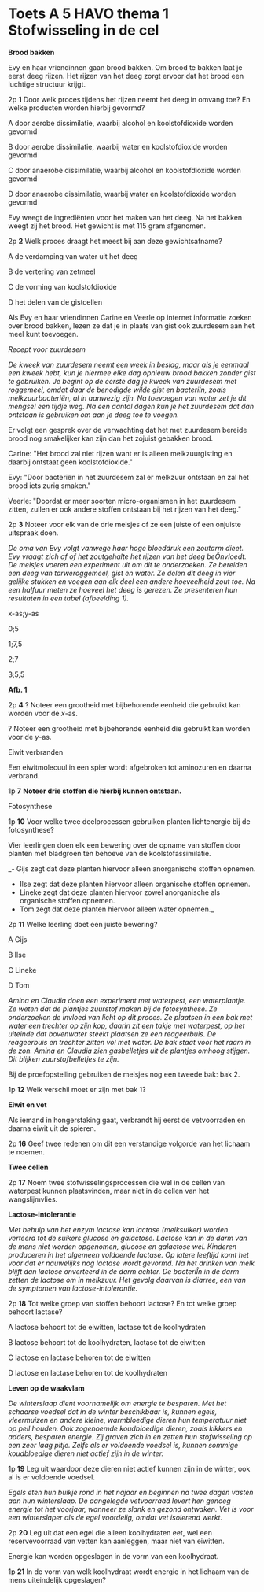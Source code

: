 # Toets A 5 HAVO thema 1 Stofwisseling in de cel

**Brood bakken**

Evy en haar vriendinnen gaan brood bakken. Om brood te bakken laat je eerst deeg rijzen. Het rijzen van het deeg zorgt ervoor dat het brood een luchtige structuur krijgt.

2p **1** Door welk proces tijdens het rijzen neemt het deeg in omvang toe? En welke producten worden hierbij gevormd?

A door aerobe dissimilatie, waarbij alcohol en koolstofdioxide worden gevormd

B door aerobe dissimilatie, waarbij water en koolstofdioxide worden gevormd

C door anaerobe dissimilatie, waarbij alcohol en koolstofdioxide worden gevormd

D door anaerobe dissimilatie, waarbij water en koolstofdioxide worden gevormd

Evy weegt de ingrediënten voor het maken van het deeg. Na het bakken weegt zij het brood. Het gewicht is met 115 gram afgenomen.

2p **2** Welk proces draagt het meest bij aan deze gewichtsafname?

A de verdamping van water uit het deeg

B de vertering van zetmeel

C de vorming van koolstofdioxide

D het delen van de gistcellen

Als Evy en haar vriendinnen Carine en Veerle op internet informatie zoeken over brood bakken, lezen ze dat je in plaats van gist ook zuurdesem aan het meel kunt toevoegen.

_Recept voor zuurdesem_

_De kweek van zuurdesem neemt een week in beslag, maar als je eenmaal een kweek hebt, kun je hiermee elke dag opnieuw brood bakken zonder gist te gebruiken. Je begint op de eerste dag je kweek van zuurdesem met roggemeel, omdat daar de benodigde wilde gist en bacteriÎn, zoals melkzuurbacteriën, al in aanwezig zijn. Na toevoegen van water zet je dit mengsel een tijdje weg. Na een aantal dagen kun je het zuurdesem dat dan ontstaan is gebruiken om aan je deeg toe te voegen._

Er volgt een gesprek over de verwachting dat het met zuurdesem bereide brood nog smakelijker kan zijn dan het zojuist gebakken brood.

Carine: "Het brood zal niet rijzen want er is alleen melkzuurgisting en daarbij ontstaat geen koolstofdioxide."

Evy: "Door bacteriën in het zuurdesem zal er melkzuur ontstaan en zal het brood iets zurig smaken."

Veerle: "Doordat er meer soorten micro-organismen in het zuurdesem zitten, zullen er ook andere stoffen ontstaan bij het rijzen van het deeg."

2p **3** Noteer voor elk van de drie meisjes of ze een juiste of een onjuiste uitspraak doen.

_De oma van Evy volgt vanwege haar hoge bloeddruk een zoutarm dieet. Evy vraagt zich af of het zoutgehalte het rijzen van het deeg beÔnvloedt. De meisjes voeren een experiment uit om dit te onderzoeken. Ze bereiden een deeg van tarweroggemeel, gist en water. Ze delen dit deeg in vier gelijke stukken en voegen aan elk deel een andere hoeveelheid zout toe. Na een halfuur meten ze hoeveel het deeg is gerezen. Ze presenteren hun resultaten in een tabel (afbeelding 1)._

x-as;y-as

0;5

1;7,5

2;7

3;5,5

**Afb. 1**

2p **4** ? Noteer een grootheid met bijbehorende eenheid die gebruikt kan worden voor de _x_-as.

? Noteer een grootheid met bijbehorende eenheid die gebruikt kan worden voor de _y_-as.

Eiwit verbranden

Een eiwitmolecuul in een spier wordt afgebroken tot aminozuren en daarna verbrand.

1p **7**  **Noteer drie stoffen die hierbij kunnen ontstaan.**

Fotosynthese

1p **10** Voor welke twee deelprocessen gebruiken planten lichtenergie bij de fotosynthese?

Vier leerlingen doen elk een bewering over de opname van stoffen door planten met bladgroen ten behoeve van de koolstofassimilatie.   
 
_- Gijs zegt dat deze planten hiervoor alleen anorganische stoffen opnemen.  
- Ilse zegt dat deze planten hiervoor alleen organische stoffen opnemen.  
- Lineke zegt dat deze planten hiervoor zowel anorganische als organische stoffen opnemen.  
- Tom zegt dat deze planten hiervoor alleen water opnemen._

2p **11** Welke leerling doet een juiste bewering?

A Gijs

B Ilse

C Lineke

D Tom

_Amina en Claudia doen een experiment met waterpest, een waterplantje. Ze weten dat de plantjes zuurstof maken bij de fotosynthese. Ze onderzoeken de invloed van licht op dit proces. Ze plaatsen in een bak met water een trechter op zijn kop, daarin zit een takje met waterpest, op het uiteinde dat bovenwater steekt plaatsen ze een reageerbuis. De reageerbuis en trechter zitten vol met water.
De bak staat voor het raam in de zon. Amina en Claudia zien gasbelletjes uit de plantjes omhoog stijgen. Dit blijken zuurstofbelletjes te zijn._

Bij de proefopstelling gebruiken de meisjes nog een tweede bak: bak 2.

1p **12** Welk verschil moet er zijn met bak 1?

**Eiwit en vet**

Als iemand in hongerstaking gaat, verbrandt hij eerst de vetvoorraden en daarna eiwit uit de spieren.

2p **16** Geef twee redenen om dit een verstandige volgorde van het lichaam te noemen.

**Twee cellen**

2p **17** Noem twee stofwisselingsprocessen die wel in de cellen van waterpest kunnen plaatsvinden, maar niet in de cellen van het wangslijmvlies.

**Lactose-intolerantie**

_Met behulp van het enzym lactase kan lactose (melksuiker) worden verteerd tot de suikers glucose en galactose. Lactose kan in de darm van de mens niet worden opgenomen, glucose en galactose wel.
Kinderen produceren in het algemeen voldoende lactase. Op latere leeftijd komt het voor dat er nauwelijks nog lactase wordt gevormd. Na het drinken van melk blijft dan lactose onverteerd in de darm achter. De bacteriÎn in de darm zetten de lactose om in melkzuur. Het gevolg daarvan is diarree, een van de symptomen van lactose-intolerantie._

2p **18** Tot welke groep van stoffen behoort lactose? En tot welke groep behoort lactase?

A lactose behoort tot de eiwitten, lactase tot de koolhydraten

B lactose behoort tot de koolhydraten, lactase tot de eiwitten

C lactose en lactase behoren tot de eiwitten

D lactose en lactase behoren tot de koolhydraten

**Leven op de waakvlam**

_De winterslaap dient voornamelijk om energie te besparen. Met het schaarse voedsel dat in de winter beschikbaar is, kunnen egels, vleermuizen en andere kleine, warmbloedige dieren hun temperatuur niet op peil houden. Ook zogenoemde koudbloedige dieren, zoals kikkers en adders, besparen energie. Zij graven zich in en zetten hun stofwisseling op een zeer laag pitje. Zelfs als er voldoende voedsel is, kunnen sommige koudbloedige dieren niet actief zijn in de winter._

1p **19** Leg uit waardoor deze dieren niet actief kunnen zijn in de winter, ook al is er voldoende voedsel.

_Egels eten hun buikje rond in het najaar en beginnen na twee dagen vasten aan hun winterslaap. De aangelegde vetvoorraad levert hen genoeg energie tot het voorjaar, wanneer ze slank en gezond ontwaken.
Vet is voor een winterslaper als de egel voordelig, omdat vet isolerend werkt._

2p **20** Leg uit dat een egel die alleen koolhydraten eet, wel een reservevoorraad van vetten kan aanleggen, maar niet van eiwitten.

Energie kan worden opgeslagen in de vorm van een koolhydraat.

1p **21** In de vorm van welk koolhydraat wordt energie in het lichaam van de mens uiteindelijk opgeslagen?